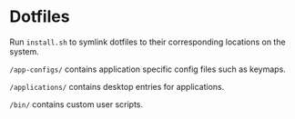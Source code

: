 # Dotfiles

Run `install.sh` to symlink dotfiles to their corresponding locations on the system.



`/app-configs/` contains application specific config files such as keymaps.

`/applications/` contains desktop entries for applications.

`/bin/` contains custom user scripts.
